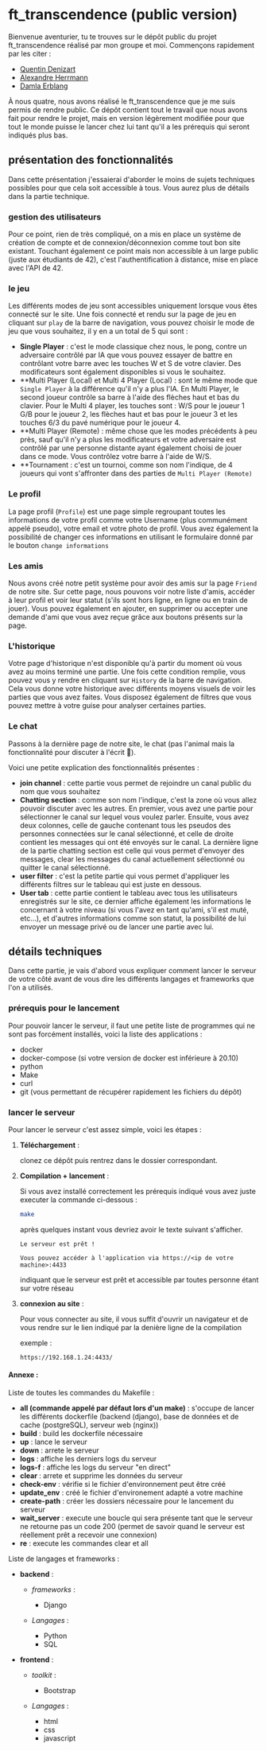 # ft_transcendence (public version)

Bienvenue aventurier, tu te trouves sur le dépôt public du projet ft_transcendence réalisé par mon groupe et moi. Commençons rapidement par les citer :

- [Quentin Denizart](https://github.com/LaDeniseDe42)
- [Alexandre Herrmann](https://github.com/alexandre6795)
- [Damla Erblang](https://github.com/iamdamla)

À nous quatre, nous avons réalisé le ft_transcendence que je me suis permis de rendre public. Ce dépôt contient tout le travail que nous avons fait pour rendre le projet, mais en version légèrement modifiée pour que tout le monde puisse le lancer chez lui tant qu'il a les prérequis qui seront indiqués plus bas.

## présentation des fonctionnalités

Dans cette présentation j'essaierai d'aborder le moins de sujets techniques possibles pour que cela soit accessible à tous. Vous aurez plus de détails dans la partie technique.

### gestion des utilisateurs

Pour ce point, rien de très compliqué, on a mis en place un système de création de compte et de connexion/déconnexion comme tout bon site existant. Touchant également ce point mais non accessible à un large public (juste aux étudiants de 42), c'est l'authentification à distance, mise en place avec l'API de 42.

### le jeu

Les différents modes de jeu sont accessibles uniquement lorsque vous êtes connecté sur le site. Une fois connecté et rendu sur la page de jeu en cliquant sur `play` de la barre de navigation, vous pouvez choisir le mode de jeu que vous souhaitez, il y en a un total de 5 qui sont :

- **Single Player** : c'est le mode classique chez nous, le pong, contre un adversaire contrôlé par IA que vous pouvez essayer de battre en contrôlant votre barre avec les touches W et S de votre clavier. Des modificateurs sont également disponibles si vous le souhaitez.
- **Multi Player (Local) et Multi 4 Player (Local) : sont le même mode que `Single Player` à la différence qu'il n'y a plus l'IA. En Multi Player, le second joueur contrôle sa barre à l'aide des flèches haut et bas du clavier. Pour le Multi 4 player, les touches sont : W/S pour le joueur 1 G/B pour le joueur 2, les flèches haut et bas pour le joueur 3 et les touches 6/3 du pavé numérique pour le joueur 4.
- **Multi Player (Remote) : même chose que les modes précédents à peu près, sauf qu'il n'y a plus les modificateurs et votre adversaire est contrôlé par une personne distante ayant également choisi de jouer dans ce mode. Vous contrôlez votre barre à l'aide de W/S.
- **Tournament : c'est un tournoi, comme son nom l'indique, de 4 joueurs qui vont s'affronter dans des parties de `Multi Player (Remote)`

### Le profil

La page profil (`Profile`) est une page simple regroupant toutes les informations de votre profil comme votre Username (plus communément appelé pseudo), votre email et votre photo de profil. Vous avez également la possibilité de changer ces informations en utilisant le formulaire donné par le bouton `change informations`

### Les amis

Nous avons créé notre petit système pour avoir des amis sur la page `Friend` de notre site. Sur cette page, nous pouvons voir notre liste d'amis, accéder à leur profil et voir leur statut (s'ils sont hors ligne, en ligne ou en train de jouer). Vous pouvez également en ajouter, en supprimer ou accepter une demande d'ami que vous avez reçue grâce aux boutons présents sur la page.

### L'historique

Votre page d'historique n'est disponible qu'à partir du moment où vous avez au moins terminé une partie. Une fois cette condition remplie, vous pouvez vous y rendre en cliquant sur `History` de la barre de navigation. Cela vous donne votre historique avec différents moyens visuels de voir les parties que vous avez faites. Vous disposez également de filtres que vous pouvez mettre à votre guise pour analyser certaines parties.


### Le chat

Passons à la dernière page de notre site, le chat (pas l'animal mais la fonctionnalité pour discuter à l'écrit 👀).

Voici une petite explication des fonctionnalités présentes : 

- **join channel** : cette partie vous permet de rejoindre un canal public du nom que vous souhaitez
- **Chatting section** : comme son nom l'indique, c'est la zone où vous allez pouvoir discuter avec les autres. En premier, vous avez une partie pour sélectionner le canal sur lequel vous voulez parler. Ensuite, vous avez deux colonnes, celle de gauche contenant tous les pseudos des personnes connectées sur le canal sélectionné, et celle de droite contient les messages qui ont été envoyés sur le canal. La dernière ligne de la partie chatting section est celle qui vous permet d'envoyer des messages, clear les messages du canal actuellement sélectionné ou quitter le canal sélectionné.
- **user filter** : c'est la petite partie qui vous permet d'appliquer les différents filtres sur le tableau qui est juste en dessous.
- **User tab** : cette partie contient le tableau avec tous les utilisateurs enregistrés sur le site, ce dernier affiche également les informations le concernant à votre niveau (si vous l'avez en tant qu'ami, s'il est muté, etc...), et d'autres informations comme son statut, la possibilité de lui envoyer un message privé ou de lancer une partie avec lui.


## détails techniques

Dans cette partie, je vais d'abord vous expliquer comment lancer le serveur de votre côté avant de vous dire les différents langages et frameworks que l'on a utilisés.

### prérequis pour le lancement

Pour pouvoir lancer le serveur, il faut une petite liste de programmes qui ne sont pas forcément installés, voici la liste des applications :

- docker
- docker-compose (si votre version de docker est inférieure à 20.10)
- python
- Make
- curl
- git (vous permettant de récupérer rapidement les fichiers du dépôt)

### lancer le serveur

Pour lancer le serveur c'est assez simple, voici les étapes : 

1. **Téléchargement** :
    
    clonez ce dépôt puis rentrez dans le dossier correspondant.

2. **Compilation + lancement** :

    Si vous avez installé correctement les prérequis indiqué vous avez juste executer la commande ci-dessous : 
    ```bash
    make 
    ```
    après quelques instant vous devriez avoir le texte suivant s'afficher.
    
    `Le serveur est prêt !`
    
    `Vous pouvez accéder à l'application via https://<ip de votre machine>:4433`

    indiquant que le serveur est prêt et accessible par toutes personne étant sur votre réseau

3. **connexion au site** :

    Pour vous connecter au site, il vous suffit d'ouvrir un navigateur et de vous rendre sur le lien indiqué par la denière ligne de la compilation

    exemple :
    ```
    https://192.168.1.24:4433/
    ```

#### Annexe : 

Liste de toutes les commandes du Makefile :

- **all (commande appelé par défaut lors d'un make)** : s'occupe de lancer les différents dockerfile (backend (django), base de données et de cache (postgreSQL), serveur web (nginx))
- **build** : build les dockerfile nécessaire
- **up** : lance le serveur
- **down** : arrete le serveur
- **logs** : affiche les derniers logs du serveur
- **logs-f** : affiche les logs du serveur "en direct"
- **clear** : arrete et supprime les données du serveur
- **check-env** : vérifie si le fichier d'environnement peut être créé
- **update_env** : créé le fichier d'environement adapté a votre machine
- **create-path** : créer les dossiers nécessaire pour le lancement du serveur
- **wait_server** : execute une boucle qui sera présente tant que le serveur ne retourne pas un code 200 (permet de savoir quand le serveur est réellement prêt a recevoir une connexion)
- **re** : execute les commandes clear et all

Liste de langages et frameworks :
    
- **backend** :
    
    - *frameworks* : 

        - Django
    
    - *Langages* :

        - Python
        - SQL

- **frontend** :
    
    - *toolkit* : 

        - Bootstrap
    
    - *Langages* :

        - html
        - css
        - javascript



